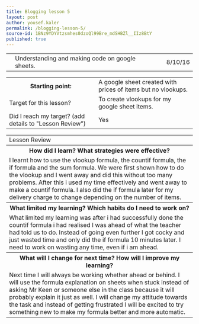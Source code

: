 ```yaml
---
title: Blogging lesson 5
layout: post
author: yousef.kaler
permalink: /blogging-lesson-5/
source-id: 1BNz9YDYVtzsmhes0dzoQl99Bre_mdSHBZl__IIz8BtY
published: true
---
```

<table>
  <tr>
    <td></td>
    <td>Understanding and making code on google sheets.</td>
    <td></td>
    <td>8/10/16</td>
  </tr>
</table>


<table>
  <tr>
    <th>Starting point:</th>
    <td>A google sheet created with prices of items but no vlookups.</td>
  </tr>
  <tr>
    <td>Target for this lesson?</td>
    <td>To create vlookups for my google sheet items.</td>
  </tr>
  <tr>
    <td>Did I reach my target? 
(add details to "Lesson Review")</td>
    <td> Yes</td>
  </tr>
</table>


<table>
  <tr>
    <td>Lesson Review</td>
  </tr>
  <tr>
    <th>How did I learn? What strategies were effective? </th>
  </tr>
  <tr>
    <td>I learnt how to use the vlookup formula, the countif formula, the if formula and the sum formula. We were first shown how to do the vlookup and I went away and did this without too many problems. After this i used my time effectively and went away to make a countif formula. I also did the if formula later for my delivery charge to change depending on the number of items.</td>
  </tr>
  <tr>
    <th>What limited my learning? Which habits do I need to work on? </th>
  </tr>
  <tr>
    <td>What limited my learning was after i had successfully done the countif formula i had realised I was ahead of what the teacher had told us to do. Instead of going even further I got cocky and just wasted time and only did the if formula 10 minutes later. I need to work on wasting any time, even if i am ahead.</td>
  </tr>
  <tr>
    <th>What will I change for next time? How will I improve my learning?</th>
  </tr>
  <tr>
    <td>Next time I will always be working whether ahead or behind. I will use the formula explanation on sheets when stuck instead of asking Mr Keen or someone else in the class because it will probably explain it just as well. I will change my attitude towards the task and instead of getting frustrated I will be excited to try something new to make my formula better and more automatic.</td>
  </tr>
</table>


